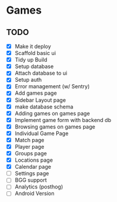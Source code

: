 # Games

## TODO

- [x] Make it deploy
- [x] Scaffold basic ui
- [x] Tidy up Build
- [x] Setup database
- [x] Attach database to ui
- [x] Setup auth
- [x] Error management (w/ Sentry)
- [x] Add games page
- [x] Sidebar Layout page
- [x] make database schema
- [x] Adding games on games page
- [x] Implement game form with backend db
- [x] Browsing games on games page
- [x] Individual Game Page
- [x] Match page
- [x] Player page
- [x] Groups page
- [x] Locations page
- [x] Calendar page
- [ ] Settings page
- [ ] BGG support
- [ ] Analytics (posthog)
- [ ] Android Version
